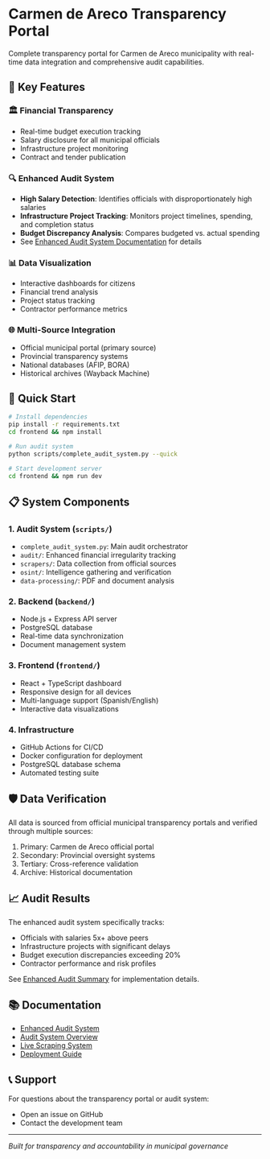 # Carmen de Areco Transparency Portal

Complete transparency portal for Carmen de Areco municipality with real-time data integration and comprehensive audit capabilities.

## 🎯 Key Features

### 🏛️ Financial Transparency
- Real-time budget execution tracking
- Salary disclosure for all municipal officials
- Infrastructure project monitoring
- Contract and tender publication

### 🔍 Enhanced Audit System
- **High Salary Detection**: Identifies officials with disproportionately high salaries
- **Infrastructure Project Tracking**: Monitors project timelines, spending, and completion status
- **Budget Discrepancy Analysis**: Compares budgeted vs. actual spending
- See [Enhanced Audit System Documentation](ENHANCED_AUDIT_README.md) for details

### 📊 Data Visualization
- Interactive dashboards for citizens
- Financial trend analysis
- Project status tracking
- Contractor performance metrics

### 🌐 Multi-Source Integration
- Official municipal portal (primary source)
- Provincial transparency systems
- National databases (AFIP, BORA)
- Historical archives (Wayback Machine)

## 🚀 Quick Start

```bash
# Install dependencies
pip install -r requirements.txt
cd frontend && npm install

# Run audit system
python scripts/complete_audit_system.py --quick

# Start development server
cd frontend && npm run dev
```

## 📋 System Components

### 1. Audit System (`scripts/`)
- `complete_audit_system.py`: Main audit orchestrator
- `audit/`: Enhanced financial irregularity tracking
- `scrapers/`: Data collection from official sources
- `osint/`: Intelligence gathering and verification
- `data-processing/`: PDF and document analysis

### 2. Backend (`backend/`)
- Node.js + Express API server
- PostgreSQL database
- Real-time data synchronization
- Document management system

### 3. Frontend (`frontend/`)
- React + TypeScript dashboard
- Responsive design for all devices
- Multi-language support (Spanish/English)
- Interactive data visualizations

### 4. Infrastructure
- GitHub Actions for CI/CD
- Docker configuration for deployment
- PostgreSQL database schema
- Automated testing suite

## 🛡️ Data Verification

All data is sourced from official municipal transparency portals and verified through multiple sources:
1. Primary: Carmen de Areco official portal
2. Secondary: Provincial oversight systems
3. Tertiary: Cross-reference validation
4. Archive: Historical documentation

## 📈 Audit Results

The enhanced audit system specifically tracks:
- Officials with salaries 5x+ above peers
- Infrastructure projects with significant delays
- Budget execution discrepancies exceeding 20%
- Contractor performance and risk profiles

See [Enhanced Audit Summary](ENHANCED_AUDIT_SUMMARY.md) for implementation details.

## 📚 Documentation

- [Enhanced Audit System](ENHANCED_AUDIT_README.md)
- [Audit System Overview](AUDIT_SYSTEM_README.md)
- [Live Scraping System](LIVE_SCRAPING_README.md)
- [Deployment Guide](DEPLOYMENT.md)

## 📞 Support

For questions about the transparency portal or audit system:
- Open an issue on GitHub
- Contact the development team

---
*Built for transparency and accountability in municipal governance*